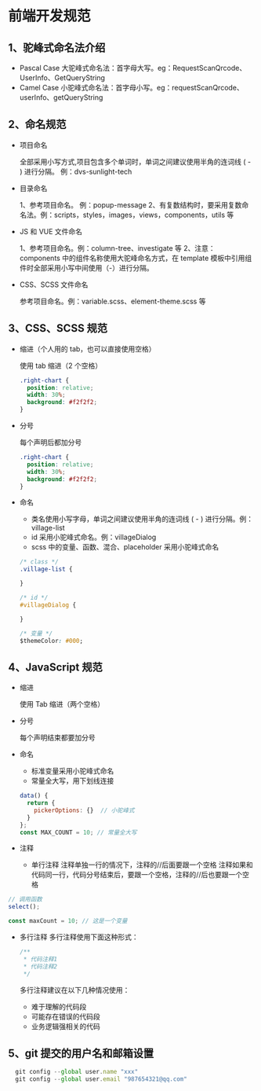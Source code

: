 # 前端开发规范

## 1、驼峰式命名法介绍

- Pascal Case 大驼峰式命名法：首字母大写。eg：RequestScanQrcode、UserInfo、GetQueryString
- Camel Case 小驼峰式命名法：首字母小写。eg：requestScanQrcode、userInfo、getQueryString

## 2、命名规范

- 项目命名

  全部采用小写方式,项目包含多个单词时，单词之间建议使用半角的连词线 ( - ) 进行分隔。 例：dvs-sunlight-tech

- 目录命名

  1、参考项目命名。 例：popup-message
  2、有复数结构时，要采用复数命名法。例：scripts，styles，images，views，components，utils 等

- JS 和 VUE 文件命名

  1、参考项目命名。例：column-tree、investigate 等
  2、注意：components 中的组件名称使用大驼峰命名方式，在 template 模板中引用组件时全部采用小写中间使用（-）进行分隔。

- CSS、SCSS 文件命名

  参考项目命名。例：variable.scss、element-theme.scss 等

## 3、CSS、SCSS 规范

- 缩进（个人用的 tab，也可以直接使用空格）

  使用 tab 缩进（2 个空格）

  ```css
  .right-chart {
    position: relative;
    width: 30%;
    background: #f2f2f2;
  }
  ```

- 分号

  每个声明后都加分号

  ```css
  .right-chart {
    position: relative;
    width: 30%;
    background: #f2f2f2;
  }
  ```

- 命名

  - 类名使用小写字母，单词之间建议使用半角的连词线 ( - ) 进行分隔。例：village-list
  - id 采用小驼峰式命名。例：villageDialog
  - scss 中的变量、函数、混合、placeholder 采用小驼峰式命名

  ```css
  /* class */
  .village-list {

  }

  /* id */
  #villageDialog {

  }

  /* 变量 */
  $themeColor: #000;

  ```

## 4、JavaScript 规范

- 缩进

  使用 Tab 缩进（两个空格）

- 分号

  每个声明结束都要加分号

- 命名

  - 标准变量采用小驼峰式命名
  - 常量全大写，用下划线连接

  ```javascript
  data() {
    return {
      pickerOptions: {}  // 小驼峰式
    }
  };
  const MAX_COUNT = 10; // 常量全大写
  ```

- 注释

  - 单行注释
    注释单独一行的情况下，注释的//后面要跟一个空格
    注释如果和代码同一行，代码分号结束后，要跟一个空格，注释的//后也要跟一个空格

```javascript
// 调用函数
select();

const maxCount = 10; // 这是一个变量
```

  - 多行注释
    多行注释使用下面这种形式：

    ```javascript
    /**
     * 代码注释1
     * 代码注释2
     */
    ```

    多行注释建议在以下几种情况使用：

    - 难于理解的代码段
    - 可能存在错误的代码段
    - 业务逻辑强相关的代码

## 5、git 提交的用户名和邮箱设置

```javascript
  git config --global user.name "xxx"
  git config --global user.email "987654321@qq.com"
```

<git-talk />